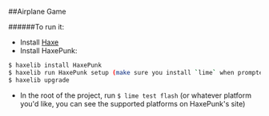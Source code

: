 ##Airplane Game

######To run it:

* Install [Haxe](http://haxe.org/)
* Install HaxePunk:

```bash
$ haxelib install HaxePunk
$ haxelib run HaxePunk setup (make sure you install `lime` when prompted during this step)
$ haxelib upgrade
```

* In the root of the project, run `$ lime test flash` (or whatever platform you'd like, you can see the supported platforms on HaxePunk's site)
